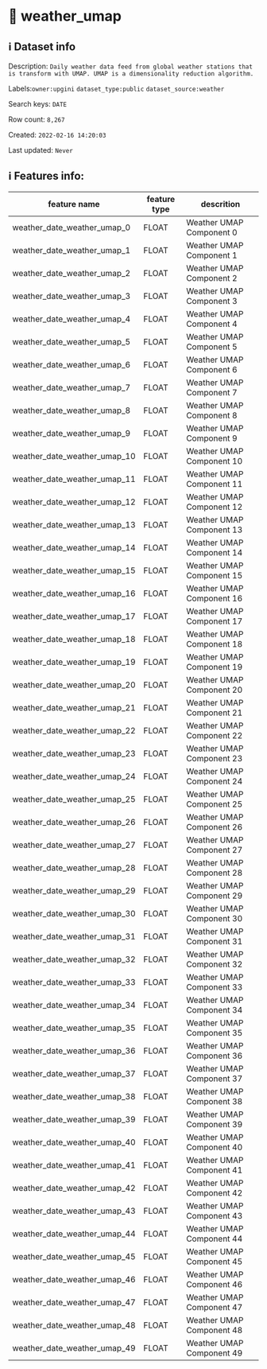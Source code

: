 # 📖 weather_umap 
## ℹ️ Dataset info 
Description: `Daily weather data feed from global weather stations that is transform with UMAP. UMAP is a dimensionality reduction algorithm.` 

Labels:`owner:upgini` `dataset_type:public` `dataset_source:weather` 

Search keys: `DATE`

Row count: `8,267`

Created: `2022-02-16 14:20:03` 

Last updated: `Never` 

## ℹ️ Features info:
|feature name|feature type|descrition|
|---|---|---|
|weather_date_weather_umap_0|FLOAT|Weather UMAP Component 0|
|weather_date_weather_umap_1|FLOAT|Weather UMAP Component 1|
|weather_date_weather_umap_2|FLOAT|Weather UMAP Component 2|
|weather_date_weather_umap_3|FLOAT|Weather UMAP Component 3|
|weather_date_weather_umap_4|FLOAT|Weather UMAP Component 4|
|weather_date_weather_umap_5|FLOAT|Weather UMAP Component 5|
|weather_date_weather_umap_6|FLOAT|Weather UMAP Component 6|
|weather_date_weather_umap_7|FLOAT|Weather UMAP Component 7|
|weather_date_weather_umap_8|FLOAT|Weather UMAP Component 8|
|weather_date_weather_umap_9|FLOAT|Weather UMAP Component 9|
|weather_date_weather_umap_10|FLOAT|Weather UMAP Component 10|
|weather_date_weather_umap_11|FLOAT|Weather UMAP Component 11|
|weather_date_weather_umap_12|FLOAT|Weather UMAP Component 12|
|weather_date_weather_umap_13|FLOAT|Weather UMAP Component 13|
|weather_date_weather_umap_14|FLOAT|Weather UMAP Component 14|
|weather_date_weather_umap_15|FLOAT|Weather UMAP Component 15|
|weather_date_weather_umap_16|FLOAT|Weather UMAP Component 16|
|weather_date_weather_umap_17|FLOAT|Weather UMAP Component 17|
|weather_date_weather_umap_18|FLOAT|Weather UMAP Component 18|
|weather_date_weather_umap_19|FLOAT|Weather UMAP Component 19|
|weather_date_weather_umap_20|FLOAT|Weather UMAP Component 20|
|weather_date_weather_umap_21|FLOAT|Weather UMAP Component 21|
|weather_date_weather_umap_22|FLOAT|Weather UMAP Component 22|
|weather_date_weather_umap_23|FLOAT|Weather UMAP Component 23|
|weather_date_weather_umap_24|FLOAT|Weather UMAP Component 24|
|weather_date_weather_umap_25|FLOAT|Weather UMAP Component 25|
|weather_date_weather_umap_26|FLOAT|Weather UMAP Component 26|
|weather_date_weather_umap_27|FLOAT|Weather UMAP Component 27|
|weather_date_weather_umap_28|FLOAT|Weather UMAP Component 28|
|weather_date_weather_umap_29|FLOAT|Weather UMAP Component 29|
|weather_date_weather_umap_30|FLOAT|Weather UMAP Component 30|
|weather_date_weather_umap_31|FLOAT|Weather UMAP Component 31|
|weather_date_weather_umap_32|FLOAT|Weather UMAP Component 32|
|weather_date_weather_umap_33|FLOAT|Weather UMAP Component 33|
|weather_date_weather_umap_34|FLOAT|Weather UMAP Component 34|
|weather_date_weather_umap_35|FLOAT|Weather UMAP Component 35|
|weather_date_weather_umap_36|FLOAT|Weather UMAP Component 36|
|weather_date_weather_umap_37|FLOAT|Weather UMAP Component 37|
|weather_date_weather_umap_38|FLOAT|Weather UMAP Component 38|
|weather_date_weather_umap_39|FLOAT|Weather UMAP Component 39|
|weather_date_weather_umap_40|FLOAT|Weather UMAP Component 40|
|weather_date_weather_umap_41|FLOAT|Weather UMAP Component 41|
|weather_date_weather_umap_42|FLOAT|Weather UMAP Component 42|
|weather_date_weather_umap_43|FLOAT|Weather UMAP Component 43|
|weather_date_weather_umap_44|FLOAT|Weather UMAP Component 44|
|weather_date_weather_umap_45|FLOAT|Weather UMAP Component 45|
|weather_date_weather_umap_46|FLOAT|Weather UMAP Component 46|
|weather_date_weather_umap_47|FLOAT|Weather UMAP Component 47|
|weather_date_weather_umap_48|FLOAT|Weather UMAP Component 48|
|weather_date_weather_umap_49|FLOAT|Weather UMAP Component 49|
